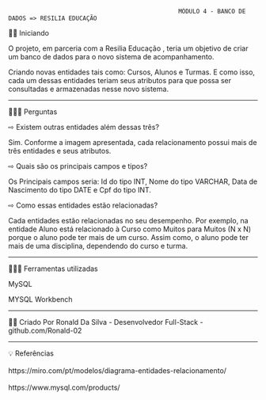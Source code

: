                                                     MÓDULO 4 - BANCO DE DADOS => RESILIA EDUCAÇÃO 
                                                     
 👨‍💻 Iniciando 

O projeto, em parceria com a Resilia Educação , teria um objetivo de criar um banco de dados para o novo sistema de acompanhamento.

Criando novas entidades tais como: Cursos, Alunos e Turmas. E como isso, cada um dessas entidades teriam seus atributos para que possa ser consultadas e armazenadas nesse novo sistema. 
<hr>

 🙋🏻‍♂️ Perguntas

⇨ Existem outras entidades além dessas três?

Sim. Conforme a imagem apresentada, cada relacionamento possui mais de três entidades e seus atributos.

⇨ Quais são os principais campos e tipos?

Os Principais campos seria: Id do tipo INT, Nome do tipo VARCHAR, Data de Nascimento do tipo DATE e Cpf do tipo INT.

⇨ Como essas entidades estão relacionadas?

Cada entidades estão relacionadas no seu desempenho. Por exemplo, na entidade Aluno está relacionado à Curso como Muitos para Muitos (N x N) porque o aluno pode ter mais de um curso. Assim como, o aluno pode ter mais de uma disciplina, dependendo do curso e turma.

<hr>
🧑🏻‍🔧 Ferramentas utilizadas

MySQL

MYSQL Workbench
<hr>
✍🏽 Criado Por
Ronald Da Silva - Desenvolvedor Full-Stack - github.com/Ronald-02
<hr>
💡 Referências <br><br>
https://miro.com/pt/modelos/diagrama-entidades-relacionamento/ <br><br>
https://www.mysql.com/products/
